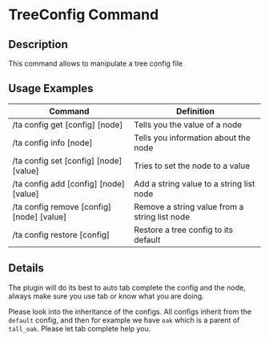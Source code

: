 # TreeConfig Command

## Description

This command allows to manipulate a tree config file

## Usage Examples

Command |  Definition
------------- | -------------
/ta config get [config] [node] | Tells you the value of a node
/ta config info [node] | Tells you information about the node
/ta config set [config] [node] [value] | Tries to set the node to a value
/ta config add [config] [node] [value] | Add a string value to a string list node
/ta config remove [config] [node] [value] | Remove a string value from a string list node
/ta config restore [config] | Restore a tree config to its default

## Details

The plugin will do its best to auto tab complete the config and the node, always make sure you use tab or know what you are doing.

Please look into the inheritance of the configs. All configs inherit from the `default` config, and then for example we have `oak` which is a parent of `tall_oak`. Please let tab complete help you.